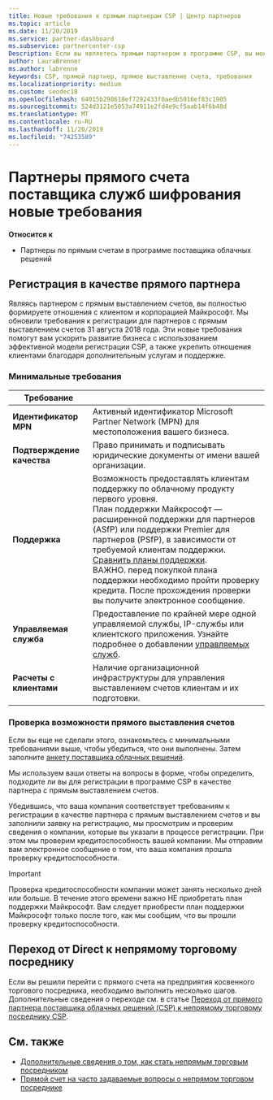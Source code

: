 ```yaml
---
title: Новые требования к прямым партнерам CSP | Центр партнеров
ms.topic: article
ms.date: 11/20/2019
ms.service: partner-dashboard
ms.subservice: partnercenter-csp
Description: Если вы являетесь прямым партнером в программе CSP, вы можете узнать о обновленных требованиях к поддержке и службах и о том, как их выполнять.
author: LauraBrenner
ms.author: labrenne
keywords: CSP, прямой партнер, прямое выставление счета, требования
ms.localizationpriority: medium
ms.custom: seodec18
ms.openlocfilehash: 64015b298618ef7292433f0aedb5016ef83c1905
ms.sourcegitcommit: 524d3121e5053a74911e2fd4e9cf5aab14f6b48d
ms.translationtype: MT
ms.contentlocale: ru-RU
ms.lasthandoff: 11/20/2019
ms.locfileid: "74253589"
---
```

# <a name="csp-direct-bill-partner-new-requirements"></a>Партнеры прямого счета поставщика служб шифрования новые требования

**Относится к**

- Партнеры по прямым счетам в программе поставщика облачных решений

## <a name="enroll-as-a-direct-partner"></a>Регистрация в качестве прямого партнера

Являясь партнером с прямым выставлением счетов, вы полностью формируете отношения с клиентом и корпорацией Майкрософт. Мы обновили требования к регистрации для партнеров с прямым выставлением счетов 31 августа 2018 года. Эти новые требования помогут вам ускорить развитие бизнеса с использованием эффективной модели регистрации CSP, а также укрепить отношения клиентами благодаря дополнительным услугам и поддержке.

### <a name="minimum-requirements"></a>Минимальные требования

|**Требование**|                             |
|--------------------------------|--------------------------------------------------------------|
|**Идентификатор MPN**   |Активный идентификатор Microsoft Partner Network (MPN) для местоположения вашего бизнеса.    |
|**Подтверждение качества**   |Право принимать и подписывать юридические документы от имени вашей организации.|
|**Поддержка**   |Возможность предоставлять клиентам поддержку по облачному продукту первого уровня. <br>План поддержки Майкрософт — расширенной поддержки для партнеров (ASfP) или поддержки Premier для партнеров (PSfP), в зависимости от требуемой клиентам поддержки. [Сравнить планы поддержки](https://partner.microsoft.com/support/partnersupport).<br> ВАЖНО. перед покупкой плана поддержки необходимо пройти проверку кредита. После прохождения проверки вы получите электронное сообщение. |
|**Управляемая служба**   |Предоставление по крайней мере одной управляемой службы, IP-службы или клиентского приложения. Узнайте подробнее о добавлении [управляемых служб](https://partner.microsoft.com/business-opportunities/managed-services-provider).|
|**Расчеты с клиентами** |Наличие организационной инфраструктуры для управления выставлением счетов клиентам и их подготовки.

### <a name="verify-direct-bill-eligibility"></a>Проверка возможности прямого выставления счетов

Если вы еще не сделали этого, ознакомьтесь с минимальными требованиями выше, чтобы убедиться, что они выполнены. Затем заполните [анкету поставщика облачных решений](https://partner.microsoft.com/cloud-solution-provider/assessment).

Мы используем ваши ответы на вопросы в форме, чтобы определить, подходите ли вы для регистрации в программе CSP в качестве партнера с прямым выставлением счетов.

Убедившись, что ваша компания соответствует требованиям к регистрации в качестве партнера с прямым выставлением счетов и вы заполнили заявку на регистрацию, мы просмотрим и проверим сведения о компании, которые вы указали в процессе регистрации. При этом мы проверим кредитоспособность вашей компании. Мы отправим вам электронное сообщение о том, что ваша компания прошла проверку кредитоспособности.

>[!IMPORTANT]
>Проверка кредитоспособности компании может занять несколько дней или больше. В течение этого времени важно НЕ приобретать план поддержки Майкрософт. Вам следует приобрести план поддержки Майкрософт только после того, как мы сообщим, что вы прошли проверку кредитоспособности.

## <a name="transition-from-direct-to-indirect-reseller"></a>Переход от Direct к непрямому торговому посреднику

Если вы решили перейти с прямого счета на предприятия косвенного торгового посредника, необходимо выполнить несколько шагов. Дополнительные сведения о переходе см. в статье [Переход от прямого партнера поставщика облачных решений (CSP) к непрямому торговому посреднику CSP](transition-direct-to-indirect.md). 

## <a name="see-also"></a>См. также

- [Дополнительные сведения о том, как стать непрямым торговым посредником](https://assetsprod.microsoft.com/csp-directbill-to-indirect-transition.pdf)
- [Прямой счет на часто задаваемые вопросы о непрямом торговом посреднике](https://assetsprod.microsoft.com/mpn/direct-bill-partner-faq.pdf)
